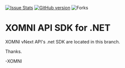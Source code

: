 [![Issue Stats](http://issuestats.com/github/XomniCloud/xomni-sdk-dotnet/badge/pr?style=flat)](http://issuestats.com/github/XomniCloud/xomni-sdk-dotnet)
[![GitHub version](https://badge.fury.io/gh/XomniCloud%2Fxomni-sdk-dotnet.svg)](http://badge.fury.io/gh/XomniCloud%2Fxomni-sdk-dotnet)
![Forks](https://img.shields.io/github/forks/xomnicloud/xomni-sdk-dotnet.svg)


XOMNI API SDK for .NET 
========================

XOMNI vNext API's .net SDK are located in this branch.

Thanks.

-XOMNI
